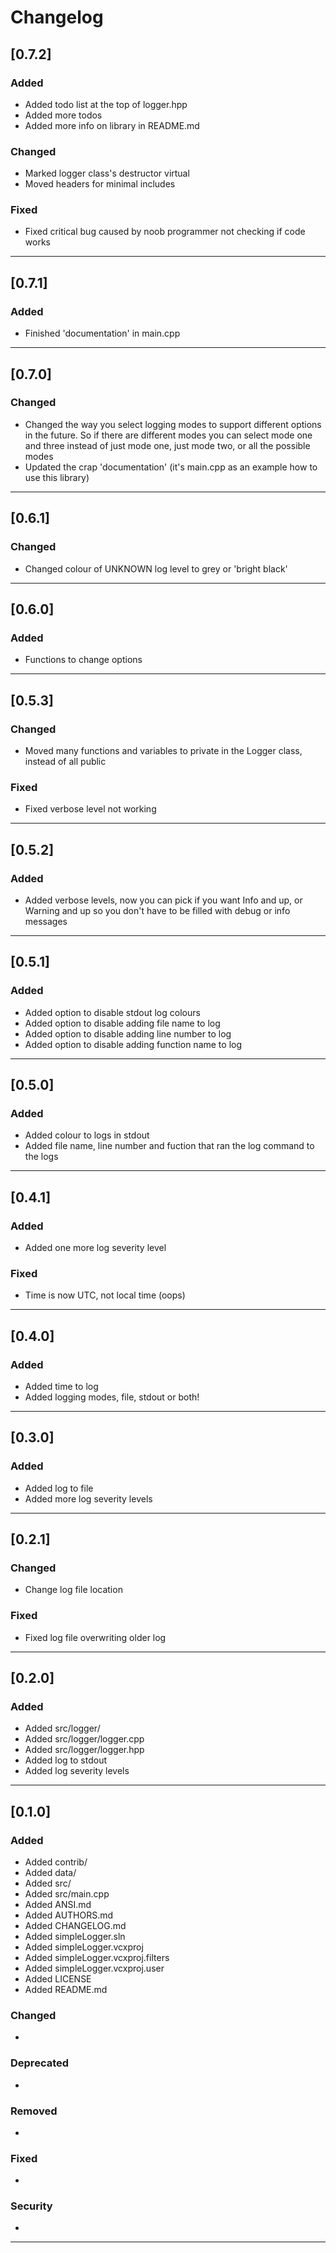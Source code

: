 # Changelog

## [0.7.2]

### Added
* Added todo list at the top of logger.hpp
* Added more todos
* Added more info on library in README.md

### Changed
* Marked logger class's destructor virtual
* Moved headers for minimal includes

### Fixed
* Fixed critical bug caused by noob programmer not checking if code works

-------------------------------------------------------------------------------------------------------------

## [0.7.1]

### Added
* Finished 'documentation' in main.cpp

-------------------------------------------------------------------------------------------------------------

## [0.7.0]

### Changed
* Changed the way you select logging modes to support different options in the future. So if there are different modes you can select mode one and three instead of just mode one, just mode two, or all the possible modes
* Updated the crap 'documentation' (it's main.cpp as an example how to use this library)

-------------------------------------------------------------------------------------------------------------

## [0.6.1]

### Changed
* Changed colour of UNKNOWN log level to grey or 'bright black'

-------------------------------------------------------------------------------------------------------------

## [0.6.0]

### Added
* Functions to change options

-------------------------------------------------------------------------------------------------------------

## [0.5.3]

### Changed
* Moved many functions and variables to private in the Logger class, instead of all public

### Fixed
* Fixed verbose level not working

-------------------------------------------------------------------------------------------------------------

## [0.5.2]

### Added
* Added verbose levels, now you can pick if you want Info and up, or Warning and up so you don't have to be filled with debug or info messages

-------------------------------------------------------------------------------------------------------------

## [0.5.1]

### Added
* Added option to disable stdout log colours
* Added option to disable adding file name to log
* Added option to disable adding line number to log
* Added option to disable adding function name to log

-------------------------------------------------------------------------------------------------------------

## [0.5.0]

### Added
* Added colour to logs in stdout
* Added file name, line number and fuction that ran the log command to the logs

-------------------------------------------------------------------------------------------------------------

## [0.4.1]

### Added
* Added one more log severity level

### Fixed
* Time is now UTC, not local time (oops)

-------------------------------------------------------------------------------------------------------------

## [0.4.0]

### Added
* Added time to log
* Added logging modes, file, stdout or both!

-------------------------------------------------------------------------------------------------------------

## [0.3.0]

### Added
* Added log to file
* Added more log severity levels

-------------------------------------------------------------------------------------------------------------

## [0.2.1]

### Changed
* Change log file location

### Fixed
* Fixed log file overwriting older log

-------------------------------------------------------------------------------------------------------------

## [0.2.0]

### Added
* Added src/logger/
* Added src/logger/logger.cpp
* Added src/logger/logger.hpp
* Added log to stdout
* Added log severity levels

-------------------------------------------------------------------------------------------------------------

## [0.1.0]

### Added
* Added contrib/
* Added data/
* Added src/
* Added src/main.cpp
* Added ANSI.md
* Added AUTHORS.md
* Added CHANGELOG.md
* Added simpleLogger.sln
* Added simpleLogger.vcxproj
* Added simpleLogger.vcxproj.filters
* Added simpleLogger.vcxproj.user
* Added LICENSE
* Added README.md

### Changed
*

### Deprecated
*

### Removed
*

### Fixed
*

### Security
*

-------------------------------------------------------------------------------------------------------------